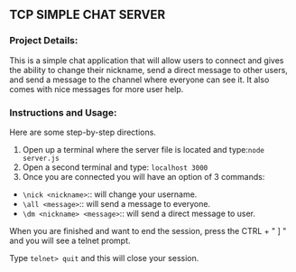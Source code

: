 ## TCP SIMPLE CHAT SERVER

### Project Details:

This is a simple chat application that will allow users to connect and gives
the ability to change their nickname, send a direct message to other users, and
send a message to the channel where everyone can see it. It also comes with nice
messages for more user help.

### Instructions and Usage:
Here are some step-by-step directions.
1. Open up a terminal where the server file is located and type:```node server.js ```
2. Open a second terminal and type: ```localhost 3000```
3. Once you are connected you will have an option of 3 commands:
  * ```\nick <nickname>```:: will change your username.
  * ```\all <message>```:: will send a message to everyone.
  * ```\dm <nickname> <message>```:: will send a direct message to user.



When you are finished and want to end the session, press the CTRL + " ] " and you
will see a telnet prompt.

Type  ```telnet> quit``` and this will close your session.



